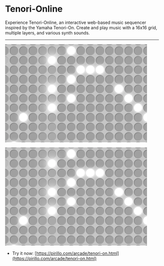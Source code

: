 
# Tenori-Online

Experience Tenori-Online, an interactive web-based music sequencer inspired by the Yamaha Tenori-On. Create and play music with a 16x16 grid, multiple layers, and various synth sounds.

---

![Screenshot](https://github.com/ChrisPirillo/tenori-on/blob/main/assets/screenshot.png?raw=true)

![Screenshot](https://raw.githubusercontent.com/ChrisPirillo/tenori-on/main/assets/screenshot.png)

* Try it now: [https://pirillo.com/arcade/tenori-on.html](https://pirillo.com/arcade/tenori-on.html)
